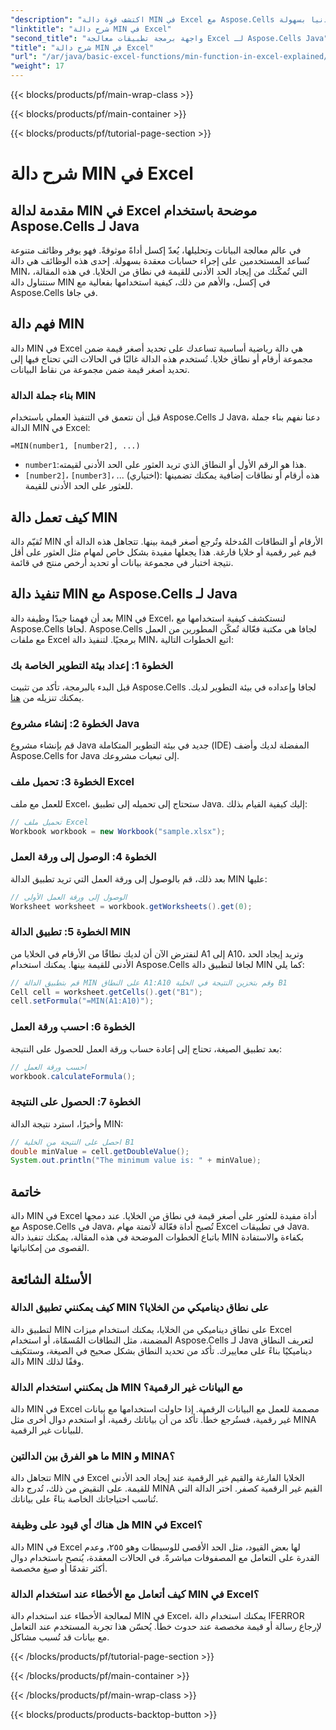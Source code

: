 ```yaml
---
"description": "اكتشف قوة دالة MIN في Excel مع Aspose.Cells لجافا. تعلم كيفية إيجاد القيم الدنيا بسهولة."
"linktitle": "شرح دالة MIN في Excel"
"second_title": "واجهة برمجة تطبيقات معالجة Excel لـ Aspose.Cells Java"
"title": "شرح دالة MIN في Excel"
"url": "/ar/java/basic-excel-functions/min-function-in-excel-explained/"
"weight": 17
---
```


{{< blocks/products/pf/main-wrap-class >}}

{{< blocks/products/pf/main-container >}}

{{< blocks/products/pf/tutorial-page-section >}}

# شرح دالة MIN في Excel


## مقدمة لدالة MIN في Excel موضحة باستخدام Aspose.Cells لـ Java

في عالم معالجة البيانات وتحليلها، يُعدّ إكسل أداةً موثوقةً. فهو يوفر وظائف متنوعة تُساعد المستخدمين على إجراء حسابات معقدة بسهولة. إحدى هذه الوظائف هي دالة MIN، التي تُمكّنك من إيجاد الحد الأدنى للقيمة في نطاق من الخلايا. في هذه المقالة، سنتناول دالة MIN في إكسل، والأهم من ذلك، كيفية استخدامها بفعالية مع Aspose.Cells في جافا.

## فهم دالة MIN

دالة MIN في Excel هي دالة رياضية أساسية تساعدك على تحديد أصغر قيمة ضمن مجموعة أرقام أو نطاق خلايا. تُستخدم هذه الدالة غالبًا في الحالات التي تحتاج فيها إلى تحديد أصغر قيمة ضمن مجموعة من نقاط البيانات.

### بناء جملة الدالة MIN

قبل أن نتعمق في التنفيذ العملي باستخدام Aspose.Cells لـ Java، دعنا نفهم بناء جملة الدالة MIN في Excel:

```
=MIN(number1, [number2], ...)
```

- `number1`:هذا هو الرقم الأول أو النطاق الذي تريد العثور على الحد الأدنى لقيمته.
- `[number2]`، `[number3]`، ... (اختياري): هذه أرقام أو نطاقات إضافية يمكنك تضمينها للعثور على الحد الأدنى للقيمة.

## كيف تعمل دالة MIN

تُقيّم دالة MIN الأرقام أو النطاقات المُدخلة وتُرجع أصغر قيمة بينها. تتجاهل هذه الدالة أي قيم غير رقمية أو خلايا فارغة. هذا يجعلها مفيدة بشكل خاص لمهام مثل العثور على أقل نتيجة اختبار في مجموعة بيانات أو تحديد أرخص منتج في قائمة.

## تنفيذ دالة MIN مع Aspose.Cells لـ Java

بعد أن فهمنا جيدًا وظيفة دالة MIN في Excel، لنستكشف كيفية استخدامها مع Aspose.Cells لجافا. Aspose.Cells لجافا هي مكتبة فعّالة تُمكّن المطورين من العمل مع ملفات Excel برمجيًا. لتنفيذ دالة MIN، اتبع الخطوات التالية:

### الخطوة 1: إعداد بيئة التطوير الخاصة بك

قبل البدء بالبرمجة، تأكد من تثبيت Aspose.Cells لجافا وإعداده في بيئة التطوير لديك. يمكنك تنزيله من [هنا](https://releases.aspose.com/cells/java/).

### الخطوة 2: إنشاء مشروع Java

قم بإنشاء مشروع Java جديد في بيئة التطوير المتكاملة (IDE) المفضلة لديك وأضف Aspose.Cells for Java إلى تبعيات مشروعك.

### الخطوة 3: تحميل ملف Excel

للعمل مع ملف Excel، ستحتاج إلى تحميله إلى تطبيق Java. إليك كيفية القيام بذلك:

```java
// تحميل ملف Excel
Workbook workbook = new Workbook("sample.xlsx");
```

### الخطوة 4: الوصول إلى ورقة العمل

بعد ذلك، قم بالوصول إلى ورقة العمل التي تريد تطبيق الدالة MIN عليها:

```java
// الوصول إلى ورقة العمل الأولى
Worksheet worksheet = workbook.getWorksheets().get(0);
```

### الخطوة 5: تطبيق الدالة MIN

لنفترض الآن أن لديك نطاقًا من الأرقام في الخلايا من A1 إلى A10، وتريد إيجاد الحد الأدنى للقيمة بينها. يمكنك استخدام Aspose.Cells لجافا لتطبيق دالة MIN كما يلي:

```java
// قم بتطبيق الدالة MIN على النطاق A1:A10 وقم بتخزين النتيجة في الخلية B1
Cell cell = worksheet.getCells().get("B1");
cell.setFormula("=MIN(A1:A10)");
```

### الخطوة 6: احسب ورقة العمل

بعد تطبيق الصيغة، تحتاج إلى إعادة حساب ورقة العمل للحصول على النتيجة:

```java
// احسب ورقة العمل
workbook.calculateFormula();
```

### الخطوة 7: الحصول على النتيجة

وأخيرًا، استرد نتيجة الدالة MIN:

```java
// احصل على النتيجة من الخلية B1
double minValue = cell.getDoubleValue();
System.out.println("The minimum value is: " + minValue);
```

## خاتمة

دالة MIN في Excel أداة مفيدة للعثور على أصغر قيمة في نطاق من الخلايا. عند دمجها مع Aspose.Cells في Java، تُصبح أداة فعّالة لأتمتة مهام Excel في تطبيقات Java. باتباع الخطوات الموضحة في هذه المقالة، يمكنك تنفيذ دالة MIN بكفاءة والاستفادة القصوى من إمكانياتها.

## الأسئلة الشائعة

### كيف يمكنني تطبيق الدالة MIN على نطاق ديناميكي من الخلايا؟

لتطبيق دالة MIN على نطاق ديناميكي من الخلايا، يمكنك استخدام ميزات Excel المضمنة، مثل النطاقات المُسمّاة، أو استخدام Aspose.Cells لـ Java لتعريف النطاق ديناميكيًا بناءً على معاييرك. تأكد من تحديد النطاق بشكل صحيح في الصيغة، وستتكيف دالة MIN وفقًا لذلك.

### هل يمكنني استخدام الدالة MIN مع البيانات غير الرقمية؟

دالة MIN في Excel مصممة للعمل مع البيانات الرقمية. إذا حاولت استخدامها مع بيانات غير رقمية، فستُرجع خطأً. تأكد من أن بياناتك رقمية، أو استخدم دوال أخرى مثل MINA للبيانات غير الرقمية.

### ما هو الفرق بين الدالتين MIN و MINA؟

تتجاهل دالة MIN في Excel الخلايا الفارغة والقيم غير الرقمية عند إيجاد الحد الأدنى للقيمة. على النقيض من ذلك، تُدرج دالة MINA القيم غير الرقمية كصفر. اختر الدالة التي تُناسب احتياجاتك الخاصة بناءً على بياناتك.

### هل هناك أي قيود على وظيفة MIN في Excel؟

دالة MIN في Excel لها بعض القيود، مثل الحد الأقصى للوسيطات وهو ٢٥٥، وعدم القدرة على التعامل مع المصفوفات مباشرةً. في الحالات المعقدة، يُنصح باستخدام دوال أكثر تقدمًا أو صيغ مخصصة.

### كيف أتعامل مع الأخطاء عند استخدام الدالة MIN في Excel؟

لمعالجة الأخطاء عند استخدام دالة MIN في Excel، يمكنك استخدام دالة IFERROR لإرجاع رسالة أو قيمة مخصصة عند حدوث خطأ. يُحسّن هذا تجربة المستخدم عند التعامل مع بيانات قد تُسبب مشاكل.

{{< /blocks/products/pf/tutorial-page-section >}}

{{< /blocks/products/pf/main-container >}}

{{< /blocks/products/pf/main-wrap-class >}}

{{< blocks/products/products-backtop-button >}}